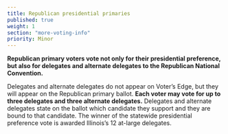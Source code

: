 ```yaml
---
title: Republican presidential primaries
published: true
weight: 1
section: "more-voting-info"
priority: Minor
---
```

**Republican primary voters vote not only for their presidential preference, but also for delegates and alternate delegates to the Republican National Convention.**  

Delegates and alternate delegates do not appear on Voter’s Edge, but they will appear on the Republican primary ballot. **Each voter may vote for up to three delegates and three alternate delegates.** Delegates and alternate delegates state on the ballot which candidate they support and they are bound to that candidate. The winner of the statewide presidential preference vote is awarded Illinois’s 12 at-large delegates.  
